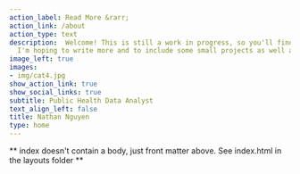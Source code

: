 ```yaml
---
action_label: Read More &rarr;
action_link: /about
action_type: text
description:  Welcome! This is still a work in progress, so you'll find that it is sparse with not much content on it.
  I'm hoping to write more and to include some small projects as well as some R and Python tutorials over time.
image_left: true
images:
- img/cat4.jpg
show_action_link: true
show_social_links: true
subtitle: Public Health Data Analyst
text_align_left: false
title: Nathan Nguyen
type: home
---
```


** index doesn't contain a body, just front matter above.
See index.html in the layouts folder **
